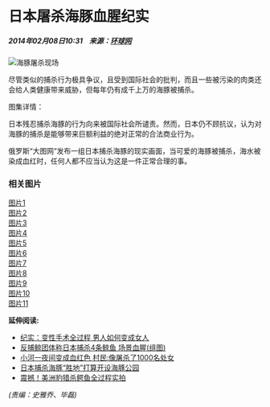 # 日本屠杀海豚血腥纪实

##### 2014年02月08日10:31    来源：[环球网](http://www.huanqiu.com/)

![海豚屠杀现场](http://www.people.com.cn/mediafile/pic/20140208/81/6958192477666008549.jpg)

尽管类似的捕杀行为极具争议，且受到国际社会的批判，而且一些被污染的肉类还会给人类健康带来威胁，但每年仍有成千上万的海豚被捕杀。

图集详情：

日本残忍捕杀海豚的行为向来被国际社会所谴责。然而，日本仍不顾抗议，认为对海豚的捕杀是能够带来巨额利益的绝对正常的合法商业行为。

俄罗斯“大图网”发布一组日本捕杀海豚的现实画面，当可爱的海豚被捕杀，海水被染成血红时，任何人都不应当认为这是一件正常合理的事。

### 相关图片

[图片1](/n/2014/0208/c152548-24298699-4.html)  
[图片2](/n/2014/0208/c152548-24298699-2.html)  
[图片3](/n/2014/0208/c152548-24298699-3.html)  
[图片4](/n/2014/0208/c152548-24298699-4.html)  
[图片5](/n/2014/0208/c152548-24298699-5.html)  
[图片6](/n/2014/0208/c152548-24298699-6.html)  
[图片7](/n/2014/0208/c152548-24298699-7.html)  
[图片8](/n/2014/0208/c152548-24298699-8.html)  
[图片9](/n/2014/0208/c152548-24298699-9.html)  
[图片10](/n/2014/0208/c152548-24298699-10.html)  
[图片11](/n/2014/0208/c152548-24298699-11.html)

**延伸阅读:**

- [纪实：变性手术全过程 男人如何变成女人](http://health.people.com.cn/n/2014/0407/c14739-24838534.html)
- [反捕鲸团体称日本捕杀4条鲸鱼 场景血腥(组图)](http://world.people.com.cn/n/2014/0106/c157278-24037786.html)
- [小河一夜间变成血红色 村民:像屠杀了1000名处女](http://scitech.people.com.cn/n/2013/1222/c1057-23911938.html)
- [日本捕杀海豚“胜地”打算开设海豚公园](http://world.people.com.cn/n/2013/1008/c157278-23116919.html)
- [震撼！美洲豹猎杀鳄鱼全过程实拍](http://scitech.people.com.cn/n/2013/0908/c1057-22843769.html) 

_(责编：史雅乔、毕磊)_
<!-- tcd_original_link http://gongyi.people.com.cn/n/2014/0208/c152548-24298699-3.html -->
